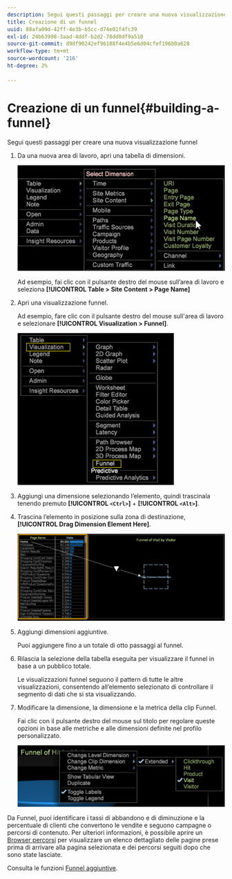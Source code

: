 ```yaml
---
description: Segui questi passaggi per creare una nuova visualizzazione funnel
title: Creazione di un funnel
uuid: 88afa09d-42ff-4e3b-b5cc-d74e01f4fc39
exl-id: 24b63998-3aad-4ddf-b2d2-78dd0df9a510
source-git-commit: d9df90242ef96188f4e4b5e6d04cfef196b0a628
workflow-type: tm+mt
source-wordcount: '216'
ht-degree: 2%

---
```


# Creazione di un funnel{#building-a-funnel}

Segui questi passaggi per creare una nuova visualizzazione funnel

<!-- <a id="section_A8F5530114814B689C298E369AD0643E"></a> -->

1. Da una nuova area di lavoro, apri una tabella di dimensioni.

   ![](assets/dimension_table_pagename.png)

   Ad esempio, fai clic con il pulsante destro del mouse sull’area di lavoro e seleziona **[!UICONTROL Table > Site Content > Page Name]**

1. Apri una visualizzazione funnel.

   Ad esempio, fare clic con il pulsante destro del mouse sull&#39;area di lavoro e selezionare **[!UICONTROL Visualization > Funnel]**.

   ![](assets/step2-funnel.png)

1. Aggiungi una dimensione selezionando l’elemento, quindi trascinala tenendo premuto **[!UICONTROL `<Ctrl>`]** + **[!UICONTROL `<Alt>`]**.

1. Trascina l’elemento in posizione sulla zona di destinazione, **[!UICONTROL Drag Dimension Element Here]**.

   ![](assets/step4-funnel.png)

1. Aggiungi dimensioni aggiuntive.

   Puoi aggiungere fino a un totale di otto passaggi al funnel.
1. Rilascia la selezione della tabella eseguita per visualizzare il funnel in base a un pubblico totale.

   Le visualizzazioni funnel seguono il pattern di tutte le altre visualizzazioni, consentendo all’elemento selezionato di controllare il segmento di dati che si sta visualizzando.
1. Modificare la dimensione, la dimensione e la metrica della clip Funnel.

   Fai clic con il pulsante destro del mouse sul titolo per regolare queste opzioni in base alle metriche e alle dimensioni definite nel profilo personalizzato.

   ![](assets/last-image-funnel.png)

Da Funnel, puoi identificare i tassi di abbandono e di diminuzione e la percentuale di clienti che convertono le vendite e seguono campagne o percorsi di contenuto. Per ulteriori informazioni, è possibile aprire un [Browser percorsi](../../../../home/c-get-started/c-analysis-vis/c-funnel-visualization/c-path-browser-funnel.md#concept-b0cedf7a28ae422696ded1258c9a4119) per visualizzare un elenco dettagliato delle pagine prese prima di arrivare alla pagina selezionata e dei percorsi seguiti dopo che sono state lasciate.

Consulta le funzioni [Funnel aggiuntive](../../../../home/c-get-started/c-analysis-vis/c-funnel-visualization/c-funnel-visualization-features.md#concept-e65c81fe17794acd8d00d796b1780dc3).
